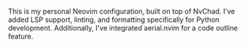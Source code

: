 This is my personal Neovim configuration, built on top of NvChad. I've added LSP support, linting, and formatting specifically for Python development. Additionally, I've integrated aerial.nvim for a code outline feature.
